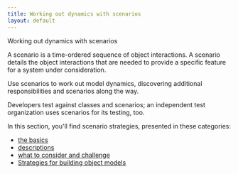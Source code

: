 ```yaml
---
title: Working out dynamics with scenarios
layout: default
---
```




Working out dynamics with scenarios

A scenario is a time-ordered sequence of object interactions. A scenario details
the object interactions that are needed to provide a specific feature for a system under
consideration.

Use scenarios to work out model dynamics, discovering additional responsibilities and
scenarios along the way.

Developers test against classes and scenarios; an independent test organization uses
scenarios for its testing, too.

In this section, you'll find scenario strategies, presented in these categories:
*  [the basics](/the-basics-(scenarios).html) 
*  [descriptions](/description-(scenarios).html) 
*  [what to consider and challenge](/what-to-consider-and-challenge-(scenarios).html) 
*  [Strategies for building object models](/strategies-for-building-object-models.html) 

